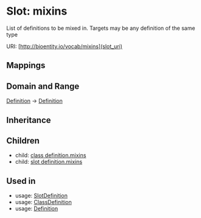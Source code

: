 # Slot: mixins


List of definitions to be mixed in. Targets may be any definition of the same type

URI: [http://bioentity.io/vocab/mixins](slot_uri)
## Mappings

## Domain and Range

[Definition](Definition.md) -> [Definition](Definition.md)
## Inheritance

## Children

 *  child: [class definition.mixins](class_definition_mixins.md)
 *  child: [slot definition.mixins](slot_definition_mixins.md)
## Used in

 *  usage: [SlotDefinition](SlotDefinition.md)
 *  usage: [ClassDefinition](ClassDefinition.md)
 *  usage: [Definition](Definition.md)
